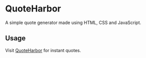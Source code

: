 # QuoteHarbor

A simple quote generator made using HTML, CSS and JavaScript.

## Usage

Visit [QuoteHarbor](https://shreekarsharma.github.io/QuoteHarbor/) for instant quotes.
